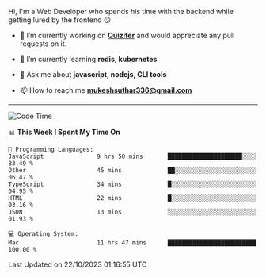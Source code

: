 Hi, I'm a Web Developer who spends his time with the backend while getting lured by the frontend 😜

- 🔭 I’m currently working on **[Quizifer](https://github.com/SutharMukesh/Quizifer/)** and would appreciate any pull requests on it.

- 🌱 I’m currently learning **redis, kubernetes**

- 💬 Ask me about **javascript, nodejs, CLI tools**

- 📫 How to reach me **mukeshsuthar336@gmail.com**

---
<!--START_SECTION:waka-->
![Code Time](http://img.shields.io/badge/Code%20Time-2%2C577%20hrs%2027%20mins-blue)

📊 **This Week I Spent My Time On** 

```text
💬 Programming Languages: 
JavaScript               9 hrs 50 mins       █████████████████████░░░░   83.49 % 
Other                    45 mins             ██░░░░░░░░░░░░░░░░░░░░░░░   06.47 % 
TypeScript               34 mins             █░░░░░░░░░░░░░░░░░░░░░░░░   04.95 % 
HTML                     22 mins             █░░░░░░░░░░░░░░░░░░░░░░░░   03.16 % 
JSON                     13 mins             ░░░░░░░░░░░░░░░░░░░░░░░░░   01.93 % 

💻 Operating System: 
Mac                      11 hrs 47 mins      █████████████████████████   100.00 % 
```


 Last Updated on 22/10/2023 01:16:55 UTC
<!--END_SECTION:waka-->
